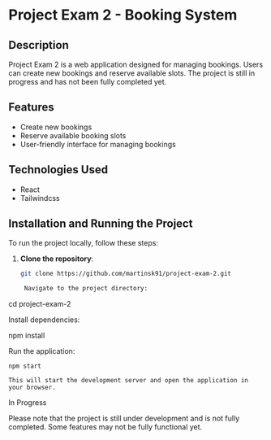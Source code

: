 # Project Exam 2 - Booking System

## Description

Project Exam 2 is a web application designed for managing bookings. Users can create new bookings and reserve available slots. The project is still in progress and has not been fully completed yet.

## Features

- Create new bookings
- Reserve available booking slots
- User-friendly interface for managing bookings

## Technologies Used

- React
- Tailwindcss

## Installation and Running the Project

To run the project locally, follow these steps:

1. **Clone the repository**:

   ```bash
   git clone https://github.com/martinsk91/project-exam-2.git

    Navigate to the project directory:

cd project-exam-2

Install dependencies:

npm install

Run the application:

    npm start

    This will start the development server and open the application in your browser.

In Progress

Please note that the project is still under development and is not fully completed. Some features may not be fully functional yet.
